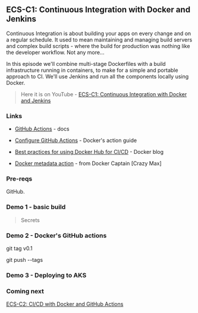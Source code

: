 ## ECS-C1: Continuous Integration with Docker and Jenkins

Continuous Integration is about building your apps on every change and on a regular schedule. It used to mean maintaining and managing build servers and complex build scripts - where the build for production was nothing like the developer workflow. Not any more...

In this episode we'll combine multi-stage Dockerfiles with a build infrastructure running in containers, to make for a simple and portable approach to CI. We'll use Jenkins and run all the components locally using Docker.

> Here it is on YouTube - [ECS-C1: Continuous Integration with Docker and Jenkins](https://youtu.be/MBDxDM4NkbI)

### Links

* [GitHub Actions](https://docs.github.com/en/free-pro-team@latest/actions) - docs 

* [Configure GitHub Actions](https://docs.docker.com/ci-cd/github-actions/) - Docker's action guide

* [Best practices for using Docker Hub for CI/CD](https://www.docker.com/blog/best-practices-for-using-docker-hub-for-ci-cd/) - Docker blog

* [Docker metadata action](https://github.com/crazy-max/ghaction-docker-meta) - from Docker Captain [Crazy Max]

### Pre-reqs

GitHub.

### Demo 1 - basic build

> Secrets


### Demo 2 - Docker's GitHub actions


git tag v0.1

git push --tags

### Demo 3 - Deploying to AKS



### Coming next

[ECS-C2: CI/CD with Docker and GitHub Actions](https://youtu.be/HCk-_bssu4w)
